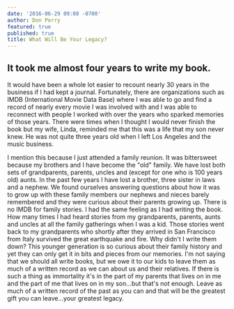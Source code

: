 ```yaml
---
date: '2016-06-29 09:08 -0700'
author: Don Perry
featured: true
published: true
title: What Will Be Your Legacy?
---
```

## It took me almost four years to write my book.

It would have been a whole lot easier to recount nearly 30 years in the business if I had kept a journal.  Fortunately, there are organizations such as IMDB (International Movie Data Base) where I was able to go and find a record of nearly every movie I was involved with and I was able to reconnect with people I worked with over the years who sparked memories of those years.  There were times when I thought I would never finish the book but my wife, Linda, reminded me that this was a life that my son never knew.  He was not quite three years old when I left Los Angeles and the music business.

I mention this because I just attended a family reunion.  It was bittersweet because my brothers and I have become the "old" family.  We have lost both sets of grandparents, parents, uncles and (except for one who is 100 years old) aunts.  In the past few years I have lost a brother, three sister in laws and a nephew.  We found ourselves answering questions about how it was to grow up with these family members our nephews and nieces barely remembered and they were curious about their parents growing up.  There is no IMDB for family stories.  I had the same feeling as I had writing the book.  How many times I had heard stories from my grandparents, parents, aunts and uncles at all the family gatherings when I was a kid.  Those stories went back to my grandparents who shortly after they arrived in San Francisco from Italy survived the great earthquake and fire. Why didn't I write them down?  This younger generation is so curious about their family history and yet they can only get it in bits and pieces from our memories.  I'm not saying that we should all write books, but we owe it to our kids to leave them as much of a written record as we can about us and their relatives.  If there is such a thing as immortality it's in the part of my parents that lives on in me and the part of me that lives on in my son...but that's not enough.  Leave as much of a written record of the past as you can and that will be the greatest gift you can leave...your greatest legacy.

